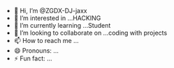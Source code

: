 - 👋 Hi, I’m @ZGDX-DJ-jaxx
- 👀 I’m interested in ...HACKING
- 🌱 I’m currently learning ...Student
- 💞️ I’m looking to collaborate on ...coding with projects
- 📫 How to reach me ...
- 😄 Pronouns: ...
- ⚡ Fun fact: ...

<!---
ZGDX-DJ-jaxx/ZGDX-DJ-jaxx is a ✨ special ✨ repository because its `README.md` (this file) appears on your GitHub profile.
You can click the Preview link to take a look at your changes.
--->
